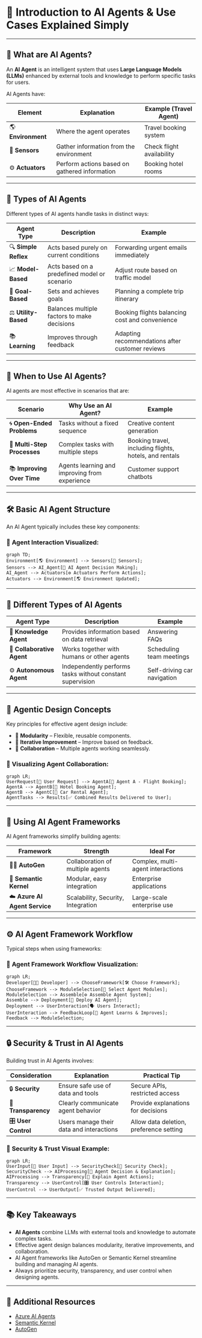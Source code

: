 # 🤖 Introduction to AI Agents & Use Cases Explained Simply

---

## 📌 **What are AI Agents?**

An **AI Agent** is an intelligent system that uses **Large Language Models (LLMs)** enhanced by external tools and knowledge to perform specific tasks for users.

AI Agents have:

| Element | Explanation | Example (Travel Agent) |
|---------|-------------|-----------------------|
| 🌎 **Environment** | Where the agent operates | Travel booking system |
| 📡 **Sensors** | Gather information from the environment | Check flight availability |
| ⚙️ **Actuators** | Perform actions based on gathered information | Booking hotel rooms |

---

## 🎯 **Types of AI Agents**

Different types of AI agents handle tasks in distinct ways:

| Agent Type | Description | Example |
|------------|-------------|----------|
| 🔍 **Simple Reflex** | Acts based purely on current conditions | Forwarding urgent emails immediately |
| 📈 **Model-Based** | Acts based on a predefined model or scenario | Adjust route based on traffic model |
| 🎯 **Goal-Based** | Sets and achieves goals | Planning a complete trip itinerary |
| ⚖️ **Utility-Based** | Balances multiple factors to make decisions | Booking flights balancing cost and convenience |
| 📚 **Learning** | Improves through feedback | Adapting recommendations after customer reviews |

---

## 🚦 **When to Use AI Agents?**

AI agents are most effective in scenarios that are:

| Scenario | Why Use an AI Agent? | Example |
|-----------|-------------|---------|
| 🌀 **Open-Ended Problems** | Tasks without a fixed sequence | Creative content generation |
| 🔄 **Multi-Step Processes** | Complex tasks with multiple steps | Booking travel, including flights, hotels, and rentals |
| 📚 **Improving Over Time** | Agents learning and improving from experience | Customer support chatbots |

---

## 🛠️ **Basic AI Agent Structure**

An AI Agent typically includes these key components:

### 📌 **Agent Interaction Visualized:**
```mermaid
graph TD;
Environment[🌎 Environment] --> Sensors[📡 Sensors];
Sensors --> AI_Agent[🤖 AI Agent Decision Making];
AI_Agent --> Actuators[⚙️ Actuators Perform Actions];
Actuators --> Environment[🌎 Environment Updated];
```

---

## 🌟 **Different Types of AI Agents**

| Agent Type | Description | Example |
|------------|-------------|---------|
| 📖 **Knowledge Agent** | Provides information based on data retrieval | Answering FAQs |
| 🤝 **Collaborative Agent** | Works together with humans or other agents | Scheduling team meetings |
| ⚙️ **Autonomous Agent** | Independently performs tasks without constant supervision | Self-driving car navigation |

---

## 📗 **Agentic Design Concepts**

Key principles for effective agent design include:

- 🧩 **Modularity** – Flexible, reusable components.
- 🔄 **Iterative Improvement** – Improve based on feedback.
- 🤝 **Collaboration** – Multiple agents working seamlessly.

### 📌 **Visualizing Agent Collaboration:**
```mermaid
graph LR;
UserRequest[🧑 User Request] --> AgentA[🤖 Agent A - Flight Booking];
AgentA --> AgentB[🤖 Hotel Booking Agent];
AgentB --> AgentC[🤖 Car Rental Agent];
AgentTasks --> Results[✅ Combined Results Delivered to User];
```

---

## 🚧 **Using AI Agent Frameworks**

AI Agent frameworks simplify building agents:

| Framework | Strength | Ideal For |
|-----------|----------|-----------|
| 🧑‍🔬 **AutoGen** | Collaboration of multiple agents | Complex, multi-agent interactions |
| 📘 **Semantic Kernel** | Modular, easy integration | Enterprise applications |
| ☁️ **Azure AI Agent Service** | Scalability, Security, Integration | Large-scale enterprise use |

---

## ⚙️ **AI Agent Framework Workflow**

Typical steps when using frameworks:

### 📌 **Agent Framework Workflow Visualization:**
```mermaid
graph LR;
Developer[🧑‍💻 Developer] --> ChooseFramework[🛠️ Choose Framework];
ChooseFramework --> ModuleSelection[🧩 Select Agent Modules];
ModuleSelection --> Assemble[⚙️ Assemble Agent System];
Assemble --> Deployment[🚀 Deploy AI Agent];
Deployment --> UserInteraction[🗣️ Users Interact];
UserInteraction --> FeedbackLoop[🔄 Agent Learns & Improves];
Feedback --> ModuleSelection;
```

---

## 🔒 **Security & Trust in AI Agents**

Building trust in AI Agents involves:

| Consideration | Explanation | Practical Tip |
|---------------|-------------|---------------|
| 🔒 **Security** | Ensure safe use of data and tools | Secure APIs, restricted access |
| 🧾 **Transparency** | Clearly communicate agent behavior | Provide explanations for decisions |
| 🎛️ **User Control** | Users manage their data and interactions | Allow data deletion, preference setting |

### 📌 **Security & Trust Visual Example:**
```mermaid
graph LR;
UserInput[🧑 User Input] --> SecurityCheck[🔐 Security Check];
SecurityCheck --> AIProcessing[🤖 Agent Decision & Explanation];
AIProcessing --> Transparency[🧾 Explain Agent Actions];
Transparency --> UserControl[🎛️ User Controls Interaction];
UserControl --> UserOutput[✅ Trusted Output Delivered];
```

---

## 📚 **Key Takeaways**

- **AI Agents** combine LLMs with external tools and knowledge to automate complex tasks.
- Effective agent design balances modularity, iterative improvements, and collaboration.
- AI Agent frameworks like AutoGen or Semantic Kernel streamline building and managing AI agents.
- Always prioritize security, transparency, and user control when designing agents.

---

## 🌟 **Additional Resources**

- [Azure AI Agents](https://learn.microsoft.com/azure/ai-services/agents/overview)
- [Semantic Kernel](https://learn.microsoft.com/semantic-kernel/frameworks/)
- [AutoGen](https://microsoft.github.io/autogen/)